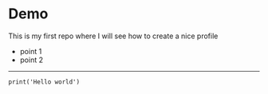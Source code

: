 # Demo
This is my first repo where I will see how to create a nice profile
- point 1
- point 2 

___

```
print('Hello world')
```
